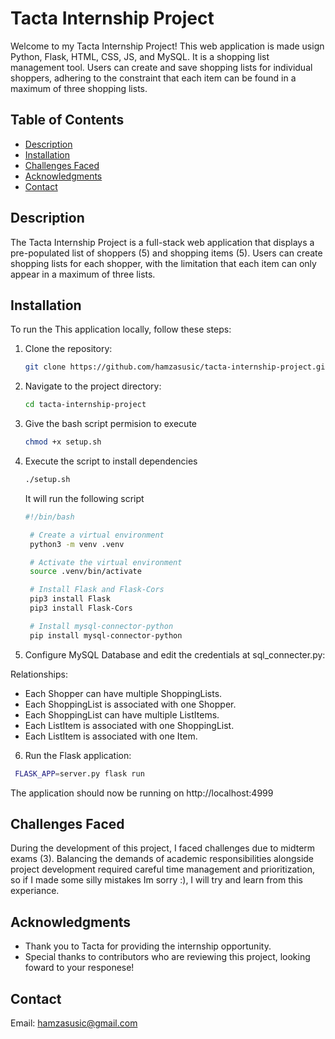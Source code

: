 # Tacta Internship Project

Welcome to my Tacta Internship Project! This web application is made usign Python, Flask, HTML, CSS, JS, and MySQL. It is a shopping list management tool. Users can create and save shopping lists for individual shoppers, adhering to the constraint that each item can be found in a maximum of three shopping lists.

## Table of Contents

- [Description](#description)
- [Installation](#installation)
- [Challenges Faced](#challenges-faced)
- [Acknowledgments](#acknowledgments)
- [Contact](#contact)

## Description

The Tacta Internship Project is a full-stack web application that displays a pre-populated list of shoppers (5) and shopping items (5). Users can create shopping lists for each shopper, with the limitation that each item can only appear in a maximum of three lists.


## Installation

To run the This application locally, follow these steps:

1. Clone the repository:

   ```bash
   git clone https://github.com/hamzasusic/tacta-internship-project.git
   ```
2. Navigate to the project directory:

   ```bash
   cd tacta-internship-project
   ```
3. Give the bash script permision to execute

   ```bash
   chmod +x setup.sh
   ```
4. Execute the script to install dependencies

   ```bash
   ./setup.sh
   ```
   It will run the following script

   ```bash
   #!/bin/bash

    # Create a virtual environment
    python3 -m venv .venv

    # Activate the virtual environment
    source .venv/bin/activate

    # Install Flask and Flask-Cors
    pip3 install Flask
    pip3 install Flask-Cors

    # Install mysql-connector-python
    pip install mysql-connector-python
   ```
5. Configure MySQL Database and edit the credentials at sql_connecter.py:

  Relationships:

  * Each Shopper can have multiple ShoppingLists.
  * Each ShoppingList is associated with one Shopper.
  * Each ShoppingList can have multiple ListItems.
  * Each ListItem is associated with one ShoppingList.
  * Each ListItem is associated with one Item.

6. Run the Flask application:

  ```bash
   FLASK_APP=server.py flask run
   ```

The application should now be running on http://localhost:4999

## Challenges Faced

During the development of this project, I faced challenges due to midterm exams (3). Balancing the demands of academic responsibilities alongside project development required careful time management and prioritization, so if I made some silly mistakes Im sorry :), I will try and learn from this experiance.

## Acknowledgments

- Thank you to Tacta for providing the internship opportunity.
- Special thanks to contributors who are reviewing this project, looking foward to your responese!

## Contact

Email: hamzasusic@gmail.com








